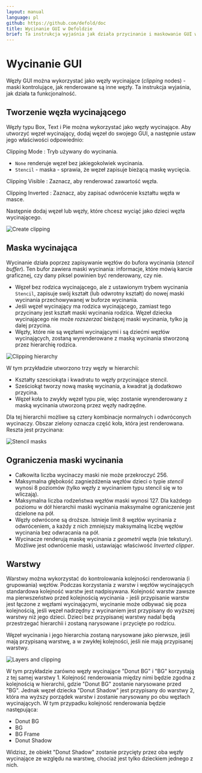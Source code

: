 ```yaml
---
layout: manual
language: pl
github: https://github.com/defold/doc
title: Wycinanie GUI w Defoldzie
brief: Ta instrukcja wyjaśnia jak działa przycinanie i maskowanie GUI w Defoldzie
---
```


# Wycinanie GUI

Węzły GUI można wykorzystać jako węzły wycinające (*clipping* nodes) - maski kontrolujące, jak renderowane są inne węzły. Ta instrukcja wyjaśnia, jak działa ta funkcjonalność.

## Tworzenie węzła wycinającego

Węzły typu Box, Text i Pie można wykorzystać jako węzły wycinające. Aby utworzyć węzeł wycinający, dodaj węzeł do swojego GUI, a następnie ustaw jego właściwości odpowiednio:

Clipping Mode
: Tryb używany do wycinania.

  - `None` renderuje węzeł bez jakiegokolwiek wycinania.
  - `Stencil` - maska - sprawia, że węzeł zapisuje bieżącą maskę wycięcia.

Clipping Visible
: Zaznacz, aby renderować zawartość węzła.

Clipping Inverted
: Zaznacz, aby zapisać odwrócenie kształtu węzła w masce.

Następnie dodaj węzeł lub węzły, które chcesz wyciąć jako dzieci węzła wycinającego.

![Create clipping](/manuals/images/gui-clipping/create.png)

## Maska wycinająca

Wycinanie działa poprzez zapisywanie węzłów do bufora wycinania (*stencil buffer*). Ten bufor zawiera maski wycinania: informacje, które mówią karcie graficznej, czy dany piksel powinien być renderowany, czy nie.

- Węzeł bez rodzica wycinającego, ale z ustawionym trybem wycinania `Stencil`, zapisuje swój kształt (lub odwrotny kształt) do nowej maski wycinania przechowywanej w buforze wycinania.
- Jeśli węzeł wycinający ma rodzica wycinającego, zamiast tego przycinany jest kształt maski wycinania rodzica. Węzeł dziecka wycinającego nie może _rozszerzać_ bieżącej maski wycinania, tylko ją dalej przycina.
- Węzły, które nie są węzłami wycinającymi i są dziećmi węzłów wycinających, zostaną wyrenderowane z maską wycinania stworzoną przez hierarchię rodzica.

![Clipping hierarchy](/manuals/images/gui-clipping/setup.png)

W tym przykładzie utworzono trzy węzły w hierarchii:

- Kształty szesciokąta i kwadratu to węzły przycinające stencil.
- Sześciokąt tworzy nową maskę wycinania, a kwadrat ją dodatkowo przycina.
- Węzeł koła to zwykły węzeł typu pie, więc zostanie wyrenderowany z maską wycinania utworzoną przez węzły nadrzędne.

Dla tej hierarchii możliwe są cztery kombinacje normalnych i odwróconych wycinaczy. Obszar zielony oznacza część koła, która jest renderowana. Reszta jest przycinana:

![Stencil masks](/manuals/images/gui-clipping/modes.png)

## Ograniczenia maski wycinania

- Całkowita liczba wycinaczy maski nie może przekroczyć 256.
- Maksymalna głębokość zagnieżdżenia węzłów dzieci o typie _stencil_ wynosi 8 poziomów (tylko węzły z wycinaniem typu stencil się w to wliczają).
- Maksymalna liczba rodzeństwa węzłów maski wynosi 127. Dla każdego poziomu w dół hierarchii maski wycinania maksymalne ograniczenie jest dzielone na pół.
- Węzły odwrócone są droższe. Istnieje limit 8 węzłów wycinania z odwróceniem, a każdy z nich zmniejszy maksymalną liczbę węzłów wycinania bez odwracania na pół.
- Wycinacze renderują maskę wycinania z _geometrii_ węzła (nie tekstury). Możliwe jest odwrócenie maski, ustawiając właściwość *Inverted clipper*.

## Warstwy

Warstwy można wykorzystać do kontrolowania kolejności renderowania (i grupowania) węzłów. Podczas korzystania z warstw i węzłów wycinających standardowa kolejność warstw jest nadpisywana. Kolejność warstw zawsze ma pierwszeństwo przed kolejnością wycinania - jeśli przypisanie warstw jest łączone z węzłami wycinającymi, wycinanie może odbywać się poza kolejnością, jeśli węzeł nadrzędny z wycinaniem jest przypisany do wyższej warstwy niż jego dzieci. Dzieci bez przypisanej warstwy nadal będą przestrzegać hierarchii i zostaną narysowane i przycięte po rodzicu.

<div class='sidenote' markdown='1'>
Węzeł wycinania i jego hierarchia zostaną narysowane jako pierwsze, jeśli mają przypisaną warstwę, a w zwykłej kolejności, jeśli nie mają przypisanej warstwy.
</div>

![Layers and clipping](/manuals/images/gui-clipping/layers.png)

W tym przykładzie zarówno węzły wycinające "Donut BG" i "BG" korzystają z tej samej warstwy 1. Kolejność renderowania między nimi będzie zgodna z kolejnością w hierarchii, gdzie "Donut BG" zostanie narysowane przed "BG". Jednak węzeł dziecka "Donut Shadow" jest przypisany do warstwy 2, która ma wyższy porządek warstw i zostanie narysowany po obu węzłach wycinających. W tym przypadku kolejność renderowania będzie następująca:

- Donut BG
- BG
- BG Frame
- Donut Shadow

Widzisz, że obiekt "Donut Shadow" zostanie przycięty przez oba węzły wycinające ze względu na warstwę, chociaż jest tylko dzieckiem jednego z nich.
